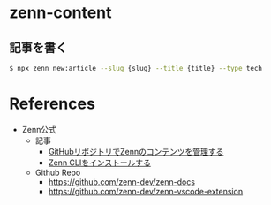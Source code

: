 # zenn-content

## 記事を書く

```bash
$ npx zenn new:article --slug {slug} --title {title} --type tech
```

# References

* Zenn公式
  * 記事
    * [GitHubリポジトリでZennのコンテンツを管理する]( https://zenn.dev/zenn/articles/connect-to-github )
    * [Zenn CLIをインストールする]( https://zenn.dev/zenn/articles/install-zenn-cli )
  * Github Repo
    * https://github.com/zenn-dev/zenn-docs
    * https://github.com/zenn-dev/zenn-vscode-extension